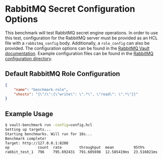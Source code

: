# RabbitMQ Secret Configuration Options

This benchmark will test RabbitMQ secret engine operations. In order to use this test, configuration for the RabbitMQ server must be provided as an HCL file with a `rabbitmq_config` body.  Additionally, a `role_config` can also be provided.  The configuration options can be found in the [RabbitMQ Vault documentation](https://developer.hashicorp.com/vault/api-docs/secret/rabbitmq#configure-connection).  Example configuration files can be found in the [RabbitMQ configuration directory](/example-configs/rabbitmq/).

## Default RabbitMQ Role Configuration

```json
{
    "name": "benchmark-role",
    "vhosts": "{\"/\":{\"write\": \".*\", \"read\": \".*\"}}"
}
```

## Example Usage

```bash
$ vault-benchmark run -config=config.hcl
Setting up targets...
Starting benchmarks. Will run for 10s...
Benchmark complete!
Target: http://127.0.0.1:8200
op             count  rate        throughput  mean         95th%        99th%        successRatio
rabbit_test_1  796    795.692431  791.605698  12.585419ms  23.516021ms  29.575085ms  100.00%
```
